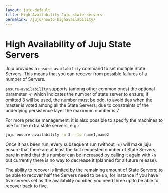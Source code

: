```yaml
---
layout: juju-default
title: High Availability Juju state servers  
permalink: /juju/howto-highavailability/
---
```


# High Availability of Juju State Servers

Juju provides a `ensure-availability` command to set multiple State Servers.
This means that you can recover from possible failures of a number of Servers.

`ensure-availability` supports (among other common ones) the optional parameter
`-n` which indicates the number of state server to ensure; 
if omitted 3 will be used, the number must be odd, to avoid ties when the
master is voted among all the State Servers; due to constraints of the 
underlying persistence layer the maximum number is 7

For more precise management, it is also possible to specify the machines 
to use for the extra state servers, e.g.:

```bash
juju ensure-availability -n 3 --to name1,name2
```

Once it has been run, every subsequent run (without `-n`) will make juju
ensure that there are at least the last requested number of State Servers;
bare in mind that this number can be increased by calling it again with 
`-n` but currently there is no way to decrease it (planned for a future 
release).

The ability to recover is limited by the remaining amount of State Servers;
to be able to recover half the Servers need to be up, for instance if you
have five servers set as the availability number, you need three up to be
able to recover back to five.